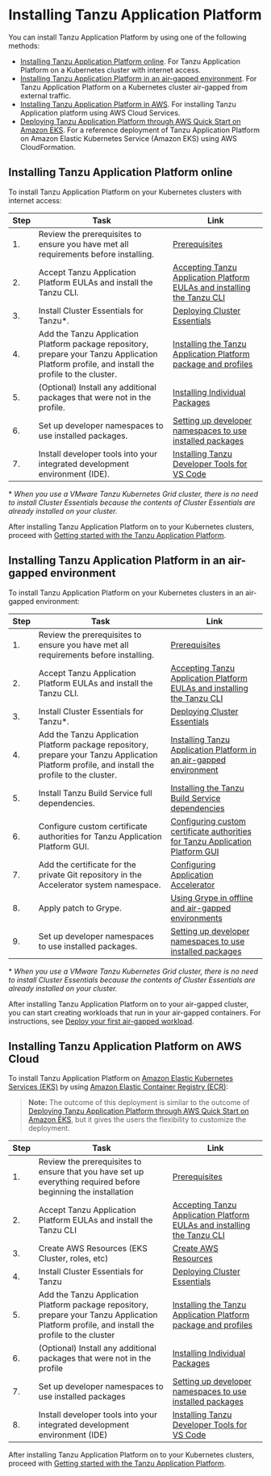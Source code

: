 # Installing Tanzu Application Platform

You can install Tanzu Application Platform by using one of the following methods:

- [Installing Tanzu Application Platform online](#install-online). For Tanzu Application Platform on a Kubernetes cluster with internet access.
- [Installing Tanzu Application Platform in an air-gapped environment](#install-air-gap). For Tanzu Application Platform on a Kubernetes cluster air-gapped from external traffic.
- [Installing Tanzu Application Platform in AWS](#install-on-aws). For installing Tanzu Application platform using AWS Cloud Services.
- [Deploying Tanzu Application Platform through AWS Quick Start on Amazon EKS](https://aws.amazon.com/quickstart/architecture/vmware-tanzu-application-platform/). For a reference deployment of Tanzu Application Platform on Amazon Elastic Kubernetes Service (Amazon EKS) using AWS CloudFormation.

## <a id='install-online'></a>Installing Tanzu Application Platform online

To install Tanzu Application Platform on your Kubernetes clusters with internet access:

|Step|Task|Link|
|----|----|----|
|1.| Review the prerequisites to ensure you have met all requirements before installing. |[Prerequisites](prerequisites.html)|
|2.| Accept Tanzu Application Platform EULAs and install the Tanzu CLI. |[Accepting Tanzu Application Platform EULAs and installing the Tanzu CLI](install-tanzu-cli.html)|
|3.| Install Cluster Essentials for Tanzu*. |[Deploying Cluster Essentials](https://docs.vmware.com/en/Cluster-Essentials-for-VMware-Tanzu/1.2/cluster-essentials/GUID-deploy.html)|
|4.| Add the Tanzu Application Platform package repository, prepare your Tanzu Application Platform profile, and install the profile to the cluster. |[Installing the Tanzu Application Platform package and profiles](install.html)|
|5.| (Optional) Install any additional packages that were not in the profile. |[Installing Individual Packages](install-components.html)|
|6.| Set up developer namespaces to use installed packages. |[Setting up developer namespaces to use installed packages](set-up-namespaces.html)|
|7.| Install developer tools into your integrated development environment (IDE). |[Installing Tanzu Developer Tools for VS Code](vscode-extension/install.html)|

\* _When you use a VMware Tanzu Kubernetes Grid cluster, there is no need to install Cluster Essentials because the contents of Cluster Essentials are already installed on your cluster._

After installing Tanzu Application Platform on to your Kubernetes clusters, proceed with [Getting started with the Tanzu Application Platform](getting-started.html).

## <a id='install-air-gap'></a>Installing Tanzu Application Platform in an air-gapped environment

To install Tanzu Application Platform on your Kubernetes clusters in an air-gapped environment:

|Step|Task|Link|
|----|----|----|
|1.| Review the prerequisites to ensure you have met all requirements before installing. |[Prerequisites](prerequisites.html)|
|2.| Accept Tanzu Application Platform EULAs and install the Tanzu CLI. |[Accepting Tanzu Application Platform EULAs and installing the Tanzu CLI](install-tanzu-cli.html)|
|3.| Install Cluster Essentials for Tanzu*. |[Deploying Cluster Essentials](https://docs.vmware.com/en/Cluster-Essentials-for-VMware-Tanzu/1.2/cluster-essentials/GUID-deploy.html)|
|4.| Add the Tanzu Application Platform package repository, prepare your Tanzu Application Platform profile, and install the profile to the cluster. |[Installing Tanzu Application Platform in an air-gapped environment](install-air-gap.html)|
|5.| Install Tanzu Build Service full dependencies. |[Installing the Tanzu Build Service dependencies](tbs-offline-install-deps.html)|
|6.| Configure custom certificate authorities for Tanzu Application Platform GUI. |[Configuring custom certificate authorities for Tanzu Application Platform GUI](tap-gui/non-standard-certs.html) |
|7.| Add the certificate for the private Git repository in the Accelerator system namespace. |[Configuring Application Accelerator](application-accelerator/configuration.html)|
|8.| Apply patch to Grype. |[Using Grype in offline and air-gapped environments](scst-scan/offline-airgap.html)|
|9.| Set up developer namespaces to use installed packages. |[Setting up developer namespaces to use installed packages](set-up-namespaces.html)|

\* _When you use a VMware Tanzu Kubernetes Grid cluster, there is no need to install Cluster Essentials because the contents of Cluster Essentials are already installed on your cluster._

After installing Tanzu Application Platform on to your air-gapped cluster, you can start creating workloads that run in your air-gapped containers.
For instructions, see [Deploy your first air-gapped workload](getting-started/air-gap-workload.html).

## <a id='install-on-aws'></a>Installing Tanzu Application Platform on AWS Cloud

To install Tanzu Application Platform on [Amazon Elastic Kubernetes Services (EKS)](https://aws.amazon.com/eks/) by using [Amazon Elastic Container Registry (ECR)](https://aws.amazon.com/ecr/):

> **Note:** The outcome of this deployment is similar to the outcome of [Deploying Tanzu Application Platform through AWS Quick Start on Amazon EKS](https://aws.amazon.com/quickstart/architecture/vmware-tanzu-application-platform/), but it gives the users the flexibility to customize the deployment.

|Step|Task|Link|
|----|----|----|
|1.| Review the prerequisites to ensure that you have set up everything required before beginning the installation |[Prerequisites](prerequisites.html)|
|2.| Accept Tanzu Application Platform EULAs and install the Tanzu CLI |[Accepting Tanzu Application Platform EULAs and installing the Tanzu CLI](install-tanzu-cli.html)|
|3.| Create AWS Resources (EKS Cluster, roles, etc)|[Create AWS Resources](aws-resources.html)|
|4.| Install Cluster Essentials for Tanzu |[Deploying Cluster Essentials](https://docs.vmware.com/en/Cluster-Essentials-for-VMware-Tanzu/1.2/cluster-essentials/GUID-deploy.html)|
|5.| Add the Tanzu Application Platform package repository, prepare your Tanzu Application Platform profile, and install the profile to the cluster |[Installing the Tanzu Application Platform package and profiles](install-aws.html)|
|6.| (Optional) Install any additional packages that were not in the profile |[Installing Individual Packages](install-components.html)|
|7.| Set up developer namespaces to use installed packages |[Setting up developer namespaces to use installed packages](set-up-namespaces-aws.html)|
|8.| Install developer tools into your integrated development environment (IDE) |[Installing Tanzu Developer Tools for VS Code](vscode-extension/install.html)|

After installing Tanzu Application Platform on to your Kubernetes clusters, proceed with [Getting started with the Tanzu Application Platform](getting-started.html).
